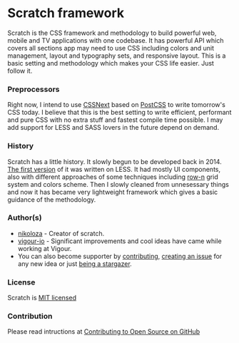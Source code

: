 # Scratch framework
Scratch is the CSS framework and methodology to build powerful web, mobile and TV applications with one codebase. It has powerful API which covers all sections app may need to use CSS including colors and unit management, layout and typography sets, and responsive layout. This is a basic setting and methodology which makes your CSS life easier. Just follow it.

### Preprocessors
Right now, I intend to use [CSSNext](http://cssnext.io/) based on [PostCSS](http://postcss.org/) to write tomorrow's CSS today. I believe that this is the best setting to write efficient, performant and pure CSS with no extra stuff and fastest compile time possible. I may add support for LESS and SASS lovers in the future depend on demand.

### History
Scratch has a little history. It slowly begun to be developed back in 2014. [The first version](https://github.com/nikoloza/scratch) of it was written on LESS. It had mostly UI components, also with different approaches of some techniques including [row-n](https://github.com/nikoloza/row-n-grid) grid system and colors scheme. Then I slowly cleaned from unnesessary things and now it has became very lightweight framework which gives a basic guidance of the methodology.

### Author(s)
- [nikoloza](https://github.com/nikoloza) - Creator of scratch.
- [vigour-io](https://github.com/vigour-io) - Significant improvements and cool ideas have came while working at Vigour.
- You can also become supporter by [contributing](#contribution), [creating an issue](https://github.com/scratch-css/scratch/issues) for any new idea or just [being a stargazer](https://github.com/scratch-css/scratch/stargazers).

### License
Scratch is [MIT licensed](LICENSE)

### Contribution
Please read intructions at [Contributing to Open Source on GitHub](https://guides.github.com/activities/contributing-to-open-source/)



